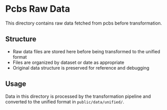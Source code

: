 # Pcbs Raw Data

This directory contains raw data fetched from pcbs before transformation.

## Structure

- Raw data files are stored here before being transformed to the unified format
- Files are organized by dataset or date as appropriate
- Original data structure is preserved for reference and debugging

## Usage

Data in this directory is processed by the transformation pipeline and converted to the unified format in `public/data/unified/`.
